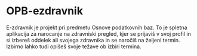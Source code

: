 # OPB-ezdravnik
E-zdravnik je projekt pri predmetu Osnove podatkovnih baz.
To je spletna aplikacija za narocanje na zdravniski pregled, kjer se prijaviš v svoj profil in si izbereš oddelek ali 
svojega zdravnika in se naročiš na željeni termin. Izbirno lahko tudi opišeš svoje težave ob izbiri termina.
